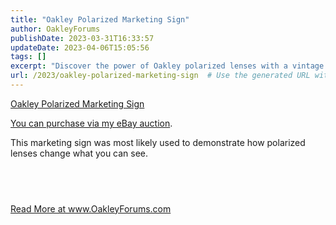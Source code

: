 ```yaml
---
title: "Oakley Polarized Marketing Sign"
author: OakleyForums
publishDate: 2023-03-31T16:33:57
updateDate: 2023-04-06T15:05:56
tags: []
excerpt: "Discover the power of Oakley polarized lenses with a vintage marketing sign for sale on eBay. Learn more about its unique features at OakleyForums.com."
url: /2023/oakley-polarized-marketing-sign  # Use the generated URL with year
---
```

<p><a href="https://www.ebay.com/itm/155481365407">Oakley Polarized Marketing Sign</a></p>  <p><a href="https://www.ebay.com/itm/155481365407">You can purchase via my eBay auction</a>.</p>  <p>This marketing sign was most likely used to demonstrate how polarized lenses change what you can see.</p>  <h2 id="more-photos">&nbsp;</h2>  <a href="https://www.OakleyForums.com/Oakley-Polarized-Marketing-Sign">Read More at www.OakleyForums.com</a>


